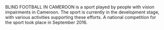 BLIND FOOTBALL IN CAMEROON is a sport played by people with vision impairments in Cameroon. The sport is currently in the development stage, with various activities supporting these efforts. A national competition for the sport took place in September 2016.
